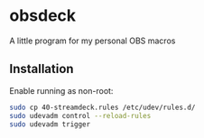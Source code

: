 # obsdeck

A little program for my personal OBS macros

## Installation

Enable running as non-root:

```sh
sudo cp 40-streamdeck.rules /etc/udev/rules.d/
sudo udevadm control --reload-rules
sudo udevadm trigger
```
